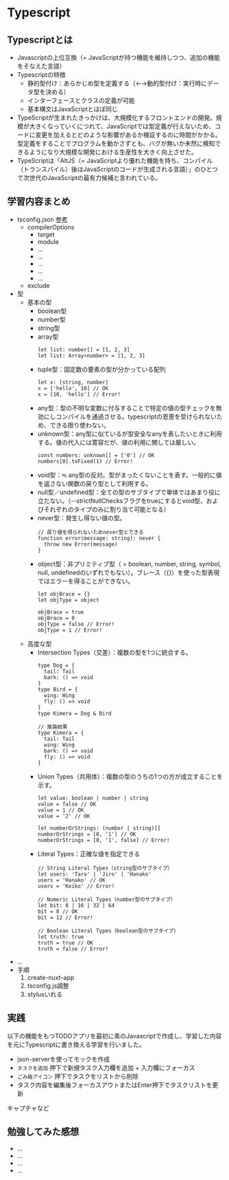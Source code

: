 # Typescript

## Typescriptとは
 * Javascriptの上位互換（= JavaScriptが持つ機能を維持しつつ、追加の機能をそなえた言語）
 * Typescriptの特徴
   - 静的型付け：あらかじめ型を定義する（←→動的型付け：実行時にデータ型を決める）
   - インターフェースとクラスの定義が可能
   - 基本構文はJavaScriptとほぼ同じ
 * TypeScriptが生まれたきっかけは、大規模化するフロントエンドの開発。規模が大きくなっていくにつれて、JavaScriptでは型定義が行えないため、コードに変更を加えるとどのような影響があるか検証するのに時間がかかる。型定義をすることでプログラムを動かさずとも、バグが無いか未然に検知できるようになり大規模な開発における生産性を大きく向上させた。
 * TypeScriptは「AltJS（= JavaScriptより優れた機能を持ち、コンパイル（トランスパイル）後はJavaScriptのコードが生成される言語）」のひとつで次世代のJavaScriptの最有力候補と言われている。

## 学習内容まとめ
* tsconfig.json [参考](https://blog.isystk.com/system_develop/frontend/typescript/757/)
  - compilerOptions
    * target
    * module
    * ...
    * ...
    * ...
    * ...
    * ...
  - exclude
* 型
  - 基本の型
    * boolean型
    * number型
    * string型
    * array型
      ```
      let list: number[] = [1, 2, 3]
      let list: Array<number> = [1, 2, 3]
      ```
    * tuple型：固定数の要素の型が分かっている配列
      ```
      let x: [string, number]
      x = ['hello', 10] // OK
      x = [10, 'hello'] // Error!
      ```
    * any型：型の不明な変数に付与することで特定の値の型チェックを無効にしコンパイルを通過させる。typescriptの恩恵を受けられないため、できる限り使わない。
    * unknown型：any型に似ているが型安全なanyを表したいときに利用する。値の代入には寛容だが、値の利用に関しては厳しい。
      ```
      const numbers: unknown[] = ['0'] // OK
      numbers[0].toFixed(1) // Error!
      ```
    * void型：≒ any型の反対。型がまったくないことを表す。一般的に値を返さない関数の戻り型として利用する。
    * null型／undefined型：全ての型のサブタイプで単体ではあまり役に立たない。（--strictNullChecksフラグをtrueにするとvoid型、およびそれぞれのタイプのみに割り当て可能となる）
    * never型：発生し得ない値の型。
      ```
      // 戻り値を得られないためnever型とできる
      function error(message: string): never {
        throw new Error(message)
      }
      ```
    * object型：非プリミティブ型（ = boolean, number, string, symbol, null, undefinedのいずれでもない）。ブレース（{}）を使った型表現ではエラーを得ることができない。
      ```
      let objBrace = {}
      let objType = object

      objBrace = true
      objBrace = 0
      objType = false // Error!
      objType = 1 // Error!
      ```
  - 高度な型
    * Intersection Types（交差）：複数の型を1つに統合する。
      ```
      type Dog = {
        tail: Tail
        bark: () => void
      }
      type Bird = {
        wing: Wing
        fly: () => void
      }
      type Kimera = Dog & Bird

      // 推論結果
      type Kimera = {
        tail: Tail
        wing: Wing
        bark: () => void
        fly: () => void
      }
      ```
    * Union Types（共用体）：複数の型のうちの1つの方が成立することを示す。
      ```
      let value: boolean | number | string
      value = false // OK
      value = 1 // OK
      value = '2' // OK

      let numberOrStrings: (number | string)[]
      numberOrStrings = [0, '1'] // OK
      numberOrStrings = [0, '1', false] // Error!
      ```
    * Literal Types：正確な値を指定できる
      ```
      // String Literal Types（string型のサブタイプ）
      let users: 'Taro' | 'Jiro' | 'Hanako'
      users = 'Hanako' // OK
      users = 'Keiko' // Error!

      // Numeric Literal Types（number型のサブタイプ）
      let bit: 8 | 16 | 32 | 64
      bit = 8 // OK
      bit = 12 // Error!

      // Boolean Literal Types（boolean型のサブタイプ）
      let truth: true
      truth = true // OK
      truth = false // Error!
* ...
* 手順
  1. create-nuxt-app
  2. tsconfig.js調整
  3. stylusいれる

## 実践
以下の機能をもつTODOアプリを最初に素のJavascriptで作成し、学習した内容を元にTypescriptに書き換える学習を行いました。
- json-serverを使ってモックを作成
- `タスクを追加` 押下で新規タスク入力欄を追加 + 入力欄にフォーカス
- `ごみ箱アイコン` 押下でタスクをリストから削除
- タスク内容を編集後フォーカスアウトまたはEnter押下でタスクリストを更新

キャプチャなど

## 勉強してみた感想
* ...
* ...
* ...
* ...